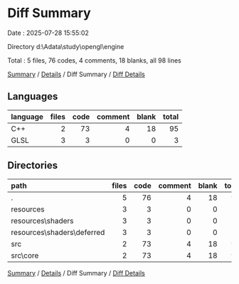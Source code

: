 # Diff Summary

Date : 2025-07-28 15:55:02

Directory d:\\Adata\\study\\opengl\\engine

Total : 5 files,  76 codes, 4 comments, 18 blanks, all 98 lines

[Summary](results.md) / [Details](details.md) / Diff Summary / [Diff Details](diff-details.md)

## Languages
| language | files | code | comment | blank | total |
| :--- | ---: | ---: | ---: | ---: | ---: |
| C++ | 2 | 73 | 4 | 18 | 95 |
| GLSL | 3 | 3 | 0 | 0 | 3 |

## Directories
| path | files | code | comment | blank | total |
| :--- | ---: | ---: | ---: | ---: | ---: |
| . | 5 | 76 | 4 | 18 | 98 |
| resources | 3 | 3 | 0 | 0 | 3 |
| resources\\shaders | 3 | 3 | 0 | 0 | 3 |
| resources\\shaders\\deferred | 3 | 3 | 0 | 0 | 3 |
| src | 2 | 73 | 4 | 18 | 95 |
| src\\core | 2 | 73 | 4 | 18 | 95 |

[Summary](results.md) / [Details](details.md) / Diff Summary / [Diff Details](diff-details.md)